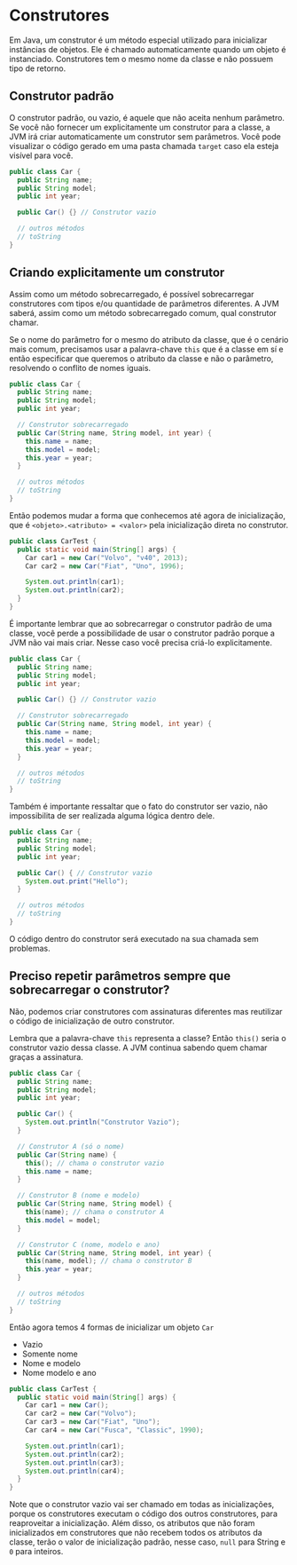 # Construtores
Em Java, um construtor é um método especial utilizado para inicializar instâncias de objetos. Ele é chamado automaticamente quando um objeto é instanciado. Construtores tem o mesmo nome da classe e não possuem tipo de retorno.

## Construtor padrão
O construtor padrão, ou vazio, é aquele que não aceita nenhum parâmetro. Se você não fornecer um explicitamente um construtor para a classe, a JVM irá criar automaticamente um construtor sem parâmetros. Você pode visualizar o código gerado em uma pasta chamada `target` caso ela esteja visível para você.

```java
public class Car {
  public String name;
  public String model;
  public int year;

  public Car() {} // Construtor vazio

  // outros métodos
  // toString
}
```
## Criando explicitamente um construtor
Assim como um método sobrecarregado, é possível sobrecarregar construtores com tipos e/ou quantidade de parâmetros diferentes. A JVM saberá, assim como um método sobrecarregado comum, qual construtor chamar.

Se o nome do parâmetro for o mesmo do atributo da classe, que é o cenário mais comum, precisamos usar a palavra-chave `this` que é a classe em sí e então especificar que queremos o atributo da classe e não o parâmetro, resolvendo o conflito de nomes iguais.
```java
public class Car {
  public String name;
  public String model;
  public int year;

  // Construtor sobrecarregado
  public Car(String name, String model, int year) {
    this.name = name;
    this.model = model;
    this.year = year;
  }

  // outros métodos
  // toString
}
```
Então podemos mudar a forma que conhecemos até agora de inicialização, que é `<objeto>.<atributo> = <valor>` pela inicialização direta no construtor.
```java
public class CarTest {
  public static void main(String[] args) {
    Car car1 = new Car("Volvo", "v40", 2013);
    Car car2 = new Car("Fiat", "Uno", 1996);

    System.out.println(car1);
    System.out.println(car2);
  }
}
```
É importante lembrar que ao sobrecarregar o construtor padrão de uma classe, você perde a possibilidade de usar o construtor padrão porque a JVM não vai mais criar. Nesse caso você precisa criá-lo explicitamente.
```java
public class Car {
  public String name;
  public String model;
  public int year;

  public Car() {} // Construtor vazio

  // Construtor sobrecarregado
  public Car(String name, String model, int year) {
    this.name = name;
    this.model = model;
    this.year = year;
  }

  // outros métodos
  // toString
}
```
Também é importante ressaltar que o fato do construtor ser vazio, não impossibilita de ser realizada alguma lógica dentro dele.
```java
public class Car {
  public String name;
  public String model;
  public int year;

  public Car() { // Construtor vazio
    System.out.print("Hello");
  }

  // outros métodos
  // toString
}
```
O código dentro do construtor será executado na sua chamada sem problemas.
## Preciso repetir parâmetros sempre que sobrecarregar o construtor?
Não, podemos criar construtores com assinaturas diferentes mas reutilizar o código de inicialização de outro construtor.

Lembra que a palavra-chave `this` representa a classe? Então `this()` seria o construtor vazio dessa classe. A JVM continua sabendo quem chamar graças a assinatura.
```java
public class Car {
  public String name;
  public String model;
  public int year;

  public Car() {
    System.out.println("Construtor Vazio");
  }

  // Construtor A (só o nome)
  public Car(String name) {
    this(); // chama o construtor vazio
    this.name = name;
  }

  // Construtor B (nome e modelo)
  public Car(String name, String model) {
    this(name); // chama o construtor A
    this.model = model;
  }

  // Construtor C (nome, modelo e ano)
  public Car(String name, String model, int year) {
    this(name, model); // chama o construtor B
    this.year = year;
  }

  // outros métodos
  // toString
}
```
Então agora temos 4 formas de inicializar um objeto `Car`
- Vazio
- Somente nome
- Nome e modelo
- Nome modelo e ano

```java
public class CarTest {
  public static void main(String[] args) {
    Car car1 = new Car();
    Car car2 = new Car("Volvo");
    Car car3 = new Car("Fiat", "Uno");
    Car car4 = new Car("Fusca", "Classic", 1990);

    System.out.println(car1);
    System.out.println(car2);
    System.out.println(car3);
    System.out.println(car4);
  }
}
```

Note que o construtor vazio vai ser chamado em todas as inicializações, porque os construtores executam o código dos outros construtores, para reaproveitar a inicialização. Além disso, os atributos que não foram inicializados em construtores que não recebem todos os atributos da classe, terão o valor de inicialização padrão, nesse caso, `null` para String e `0` para inteiros.
